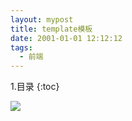 ```yaml
---
layout: mypost
title: template模板
date: 2001-01-01 12:12:12
tags:
  - 前端
---
```


1.目录
{:toc}

![](/image/2022/22.png)
